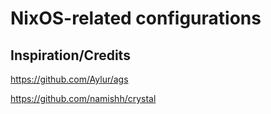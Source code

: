 # NixOS-related configurations

## Inspiration/Credits

https://github.com/Aylur/ags

https://github.com/namishh/crystal
